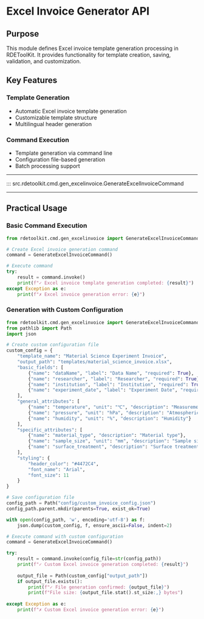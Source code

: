 # Excel Invoice Generator API

## Purpose

This module defines Excel invoice template generation processing in RDEToolKit. It provides functionality for template creation, saving, validation, and customization.

## Key Features

### Template Generation
- Automatic Excel invoice template generation
- Customizable template structure
- Multilingual header generation

### Command Execution
- Template generation via command line
- Configuration file-based generation
- Batch processing support

---

::: src.rdetoolkit.cmd.gen_excelinvoice.GenerateExcelInvoiceCommand

---

## Practical Usage

### Basic Command Execution

```python title="basic_excel_invoice_generation.py"
from rdetoolkit.cmd.gen_excelinvoice import GenerateExcelInvoiceCommand

# Create Excel invoice generation command
command = GenerateExcelInvoiceCommand()

# Execute command
try:
    result = command.invoke()
    print(f"✓ Excel invoice template generation completed: {result}")
except Exception as e:
    print(f"✗ Excel invoice generation error: {e}")
```

### Generation with Custom Configuration

```python title="custom_excel_invoice_generation.py"
from rdetoolkit.cmd.gen_excelinvoice import GenerateExcelInvoiceCommand
from pathlib import Path
import json

# Create custom configuration file
custom_config = {
    "template_name": "Material Science Experiment Invoice",
    "output_path": "templates/material_science_invoice.xlsx",
    "basic_fields": [
        {"name": "dataName", "label": "Data Name", "required": True},
        {"name": "researcher", "label": "Researcher", "required": True},
        {"name": "institution", "label": "Institution", "required": True},
        {"name": "experiment_date", "label": "Experiment Date", "required": True}
    ],
    "general_attributes": [
        {"name": "temperature", "unit": "℃", "description": "Measurement temperature"},
        {"name": "pressure", "unit": "hPa", "description": "Atmospheric pressure"},
        {"name": "humidity", "unit": "%", "description": "Humidity"}
    ],
    "specific_attributes": [
        {"name": "material_type", "description": "Material type"},
        {"name": "sample_size", "unit": "mm", "description": "Sample size"},
        {"name": "surface_treatment", "description": "Surface treatment"}
    ],
    "styling": {
        "header_color": "#4472C4",
        "font_name": "Arial",
        "font_size": 11
    }
}

# Save configuration file
config_path = Path("config/custom_invoice_config.json")
config_path.parent.mkdir(parents=True, exist_ok=True)

with open(config_path, 'w', encoding='utf-8') as f:
    json.dump(custom_config, f, ensure_ascii=False, indent=2)

# Execute command with custom configuration
command = GenerateExcelInvoiceCommand()

try:
    result = command.invoke(config_file=str(config_path))
    print(f"✓ Custom Excel invoice generation completed: {result}")
    
    output_file = Path(custom_config["output_path"])
    if output_file.exists():
        print(f"✓ File generation confirmed: {output_file}")
        print(f"File size: {output_file.stat().st_size:,} bytes")
    
except Exception as e:
    print(f"✗ Custom Excel invoice generation error: {e}")
```
